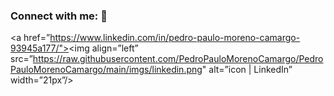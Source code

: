 ### Connect with me: 👋

<a href=”https://www.linkedin.com/in/pedro-paulo-moreno-camargo-93945a177/"><img align=”left” src=”https://raw.githubusercontent.com/PedroPauloMorenoCamargo/PedroPauloMorenoCamargo/main/imgs/linkedin.png" alt=”icon | LinkedIn” width=”21px”/></a>

<!--
**PedroPauloMorenoCamargo/PedroPauloMorenoCamargo** is a ✨ _special_ ✨ repository because its `README.md` (this file) appears on your GitHub profile.

Here are some ideas to get you started:

- 🔭 I’m currently working on ...
- 🌱 I’m currently learning ...
- 👯 I’m looking to collaborate on ...
- 🤔 I’m looking for help with ...
- 💬 Ask me about ...
- 📫 How to reach me: ...
- 😄 Pronouns: ...
- ⚡ Fun fact: ...
-->
